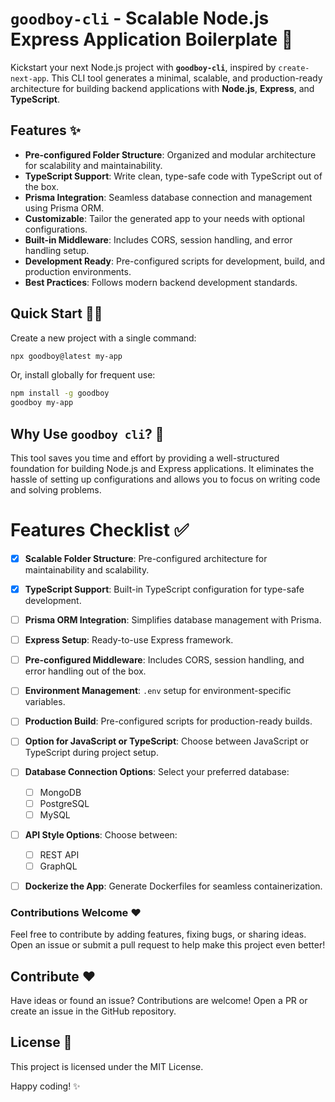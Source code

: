# `goodboy-cli` - Scalable Node.js Express Application Boilerplate 🚀

Kickstart your next Node.js project with **`goodboy-cli`**, inspired by `create-next-app`. This CLI tool generates a minimal, scalable, and production-ready architecture for building backend applications with **Node.js**, **Express**, and **TypeScript**.

## Features ✨

- **Pre-configured Folder Structure**: Organized and modular architecture for scalability and maintainability.
- **TypeScript Support**: Write clean, type-safe code with TypeScript out of the box.
- **Prisma Integration**: Seamless database connection and management using Prisma ORM.
- **Customizable**: Tailor the generated app to your needs with optional configurations.
- **Built-in Middleware**: Includes CORS, session handling, and error handling setup.
- **Development Ready**: Pre-configured scripts for development, build, and production environments.
- **Best Practices**: Follows modern backend development standards.

## Quick Start 🏃‍♂️

Create a new project with a single command:  
```bash
npx goodboy@latest my-app
```

Or, install globally for frequent use:  
```bash
npm install -g goodboy
goodboy my-app
```

## Why Use `goodboy cli`? 🤔

This tool saves you time and effort by providing a well-structured foundation for building Node.js and Express applications. It eliminates the hassle of setting up configurations and allows you to focus on writing code and solving problems.


# Features Checklist ✅
- [x] **Scalable Folder Structure**: Pre-configured architecture for maintainability and scalability.  
- [x] **TypeScript Support**: Built-in TypeScript configuration for type-safe development.  
- [ ] **Prisma ORM Integration**: Simplifies database management with Prisma.  
- [ ] **Express Setup**: Ready-to-use Express framework.  
- [ ] **Pre-configured Middleware**: Includes CORS, session handling, and error handling out of the box.  
- [ ] **Environment Management**: `.env` setup for environment-specific variables.  
- [ ] **Production Build**: Pre-configured scripts for production-ready builds.  

- [ ] **Option for JavaScript or TypeScript**: Choose between JavaScript or TypeScript during project setup.  
- [ ] **Database Connection Options**: Select your preferred database:  
  - [ ] MongoDB  
  - [ ] PostgreSQL  
  - [ ] MySQL  
- [ ] **API Style Options**: Choose between:  
  - [ ] REST API  
  - [ ] GraphQL  
- [ ] **Dockerize the App**: Generate Dockerfiles for seamless containerization.  


### Contributions Welcome ❤️  
Feel free to contribute by adding features, fixing bugs, or sharing ideas. Open an issue or submit a pull request to help make this project even better!  

## Contribute ❤️

Have ideas or found an issue? Contributions are welcome! Open a PR or create an issue in the GitHub repository.

## License 📜

This project is licensed under the MIT License.

Happy coding! ✨